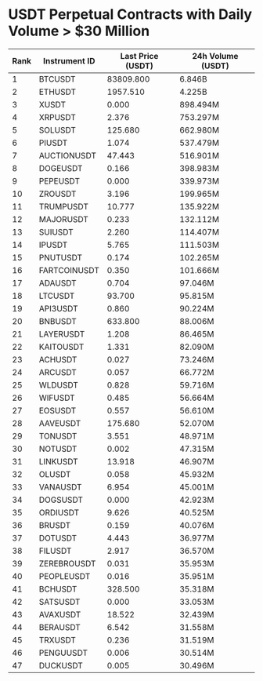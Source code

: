 # USDT Perpetual Contracts with Daily Volume > $30 Million

| Rank | Instrument ID | Last Price (USDT) | 24h Volume (USDT) |
|------|---------------|-------------------|-------------------|
| 1 | BTCUSDT | 83809.800 | 6.846B |
| 2 | ETHUSDT | 1957.510 | 4.225B |
| 3 | XUSDT | 0.000 | 898.494M |
| 4 | XRPUSDT | 2.376 | 753.297M |
| 5 | SOLUSDT | 125.680 | 662.980M |
| 6 | PIUSDT | 1.074 | 537.479M |
| 7 | AUCTIONUSDT | 47.443 | 516.901M |
| 8 | DOGEUSDT | 0.166 | 398.983M |
| 9 | PEPEUSDT | 0.000 | 339.973M |
| 10 | ZROUSDT | 3.196 | 199.965M |
| 11 | TRUMPUSDT | 10.777 | 135.922M |
| 12 | MAJORUSDT | 0.233 | 132.112M |
| 13 | SUIUSDT | 2.260 | 114.407M |
| 14 | IPUSDT | 5.765 | 111.503M |
| 15 | PNUTUSDT | 0.174 | 102.265M |
| 16 | FARTCOINUSDT | 0.350 | 101.666M |
| 17 | ADAUSDT | 0.704 | 97.046M |
| 18 | LTCUSDT | 93.700 | 95.815M |
| 19 | API3USDT | 0.860 | 90.224M |
| 20 | BNBUSDT | 633.800 | 88.006M |
| 21 | LAYERUSDT | 1.208 | 86.465M |
| 22 | KAITOUSDT | 1.331 | 82.090M |
| 23 | ACHUSDT | 0.027 | 73.246M |
| 24 | ARCUSDT | 0.057 | 66.772M |
| 25 | WLDUSDT | 0.828 | 59.716M |
| 26 | WIFUSDT | 0.485 | 56.664M |
| 27 | EOSUSDT | 0.557 | 56.610M |
| 28 | AAVEUSDT | 175.680 | 52.070M |
| 29 | TONUSDT | 3.551 | 48.971M |
| 30 | NOTUSDT | 0.002 | 47.315M |
| 31 | LINKUSDT | 13.918 | 46.907M |
| 32 | OLUSDT | 0.058 | 45.932M |
| 33 | VANAUSDT | 6.954 | 45.001M |
| 34 | DOGSUSDT | 0.000 | 42.923M |
| 35 | ORDIUSDT | 9.626 | 40.525M |
| 36 | BRUSDT | 0.159 | 40.076M |
| 37 | DOTUSDT | 4.443 | 36.977M |
| 38 | FILUSDT | 2.917 | 36.570M |
| 39 | ZEREBROUSDT | 0.031 | 35.953M |
| 40 | PEOPLEUSDT | 0.016 | 35.951M |
| 41 | BCHUSDT | 328.500 | 35.318M |
| 42 | SATSUSDT | 0.000 | 33.053M |
| 43 | AVAXUSDT | 18.522 | 32.439M |
| 44 | BERAUSDT | 6.542 | 31.558M |
| 45 | TRXUSDT | 0.236 | 31.519M |
| 46 | PENGUUSDT | 0.006 | 30.514M |
| 47 | DUCKUSDT | 0.005 | 30.496M |
